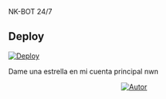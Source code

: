 NK-BOT 24/7

## Deploy
[![Deploy](https://www.herokucdn.com/deploy/button.svg)](https://heroku.com/deploy?template=https://github.com/AbdulBajar/NK-BOT/)

Dame una estrella en mi cuenta principal nwn
</p>
<p align="center">
<a href="https://github.com/NeKosmic"><img title="Autor" src="https://img.shields.io/badge/Autor-Matt-orange?style=for-the-badge&logo=github"></a>
</p>
